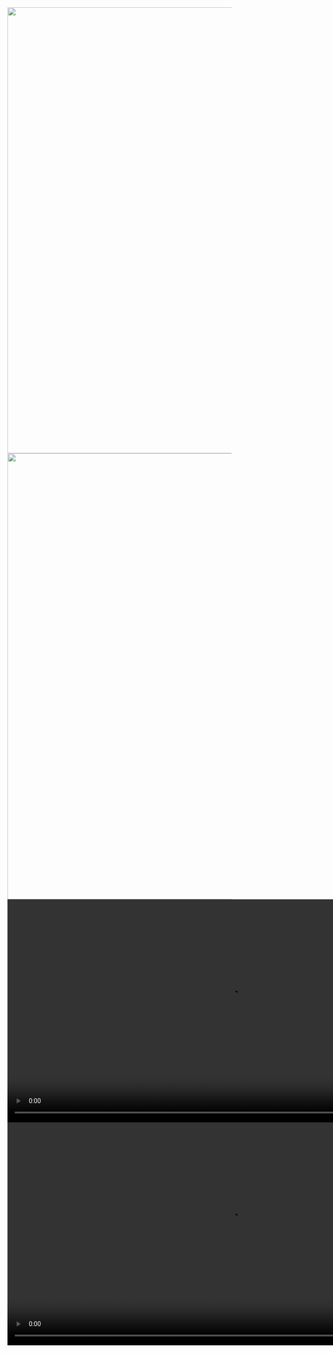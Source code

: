 <div align="center">
    <img href="" width="1000" src="https://i.gyazo.com/2365d8fe3e8b1593742049d492af4f33.png" alt="" />
</div>
<div align="center">
    <img href="" width="1000" src="https://i.gyazo.com/16007305e23a82fc23fb4eab556b6f12.jpg" alt="" />
</div>
<div align="center">
    <video width="1000" src="https://i.gyazo.com/037fcd6f5c698d5b40ff12c933dce57f.mp4" alt="" />
</div>
<div align="center">
    <video width="1000" src="https://i.gyazo.com/e7cff98282c0d17a4f28b5358ac20156.mp4" alt="" />
</div>
